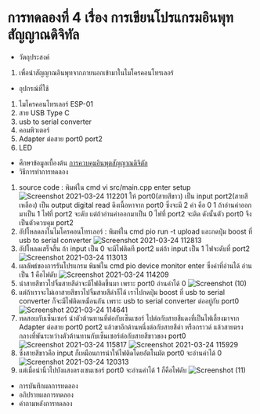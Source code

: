 # การทดลองที่ 4 เรื่อง การเขียนโปรแกรมอินพุทสัญญาณดิจิทัล
* วัตถุประสงค์
 1. เพื่อนำสัญญาณอินพุทจากภายนอกเข้ามาในไมโครคอนโทรเลอร์
* อุปกรณ์ที่ใช้
 1. ไมโครคอนโทรเลอร์ ESP-01
 2. สาย USB Type C
 3. usb to serial converter
 4. คอมพิวเตอร์ 
 5. Adapter ต่อสาย port0 port2
 6. LED 
* ศึกษาข้อมูลเบื้องต้น 
  [การควบคุมอินพุตสัญญาณดิจิตัล](https://www.ioxhop.com/article/67/esp32-%E0%B9%80%E0%B8%9A%E0%B8%B7%E0%B9%89%E0%B8%AD%E0%B8%87%E0%B8%95%E0%B9%89%E0%B8%99-%E0%B8%9A%E0%B8%97%E0%B8%97%E0%B8%B5%E0%B9%88-6-%E0%B8%81%E0%B8%B2%E0%B8%A3%E0%B8%84%E0%B8%A7%E0%B8%9A%E0%B8%84%E0%B8%B8%E0%B8%A1%E0%B8%AD%E0%B8%B4%E0%B8%99%E0%B8%9E%E0%B8%B8%E0%B8%95%E0%B9%80%E0%B8%AD%E0%B8%B2%E0%B8%95%E0%B9%8C%E0%B8%9E%E0%B8%B8%E0%B8%95%E0%B8%9E%E0%B8%B7%E0%B9%89%E0%B8%99%E0%B8%90%E0%B8%B2%E0%B8%99)
* วิธีการทำการทดลอง
 1. source code : พิมพ์ใน cmd vi src/main.cpp enter setup ![Screenshot 2021-03-24 112201](https://user-images.githubusercontent.com/80879651/112254474-40318380-8c93-11eb-84d7-9d262b2a39a9.png) ให้ port0(สายสีขาว) เป็น input port2(สายสีเหลือง) เป็น output digital read ดึงเนื้อหาจาก port0 ซึ่งจะมี 2 ค่า คือ 0 1 ถ้าอ่านค่าออกมาเป็น 1 ไฟที่ port2 จะดับ แต่ถ้าอ่านค่าออกมาเป็น 0 ไฟที่ port2 จะติด ดังนั้นตัว port0 จึงเป็นตัวควบคุม port2
 2. อัปโหลดลงในไมโครคอนโทรเลอร์ : พิมพ์ใน cmd pio run -t upload และกดปุ่ม boost ที่ usb to serial converter ![Screenshot 2021-03-24 112813](https://user-images.githubusercontent.com/80879651/112254993-0c0a9280-8c94-11eb-9d5c-5ac4b9918c31.png)
 3. อัปโหลดเสร็จสิ้น ถ้า input เป็น 0 จะมีไฟติดที port2 แต่ถ้า input เป็น 1 ไฟจะดับที่ port2 ![Screenshot 2021-03-24 113013](https://user-images.githubusercontent.com/80879651/112255195-51c75b00-8c94-11eb-8770-9de60afbe67b.png)
 4. ผลลัพธ์ของการรันโปรแกรม พิมพ์ใน cmd pio device monitor enter ซึ่งค่าที่อ่านได้ อ่านเป็น 1 คือไฟดับ ![Screenshot 2021-03-24 114209](https://user-images.githubusercontent.com/80879651/112256060-0746de00-8c96-11eb-8591-c182fa2e2b8c.png)
 5. นำสายสีขาวไปจิ้มสายสีดำจะมีไฟติดขึ้นมา เพราะ port0 อ่านค่าได้ 0 ![Screenshot (10)](https://user-images.githubusercontent.com/80879651/112255978-dcf52080-8c95-11eb-9cb9-8eb7bd4df8ac.png)
 6. แต่ถ้าเราจะไม่เอาสายสีขาวไปจิ้มสายสีดำก็ได้ เราไปกดปุ่ม boost ที่ usb to serial converter ก็จะมีไฟติดเหมือนกัน เพราะ usb to serial converter ต่ออยู่กับ port0 ![Screenshot 2021-03-24 114641](https://user-images.githubusercontent.com/80879651/112256599-a1a72180-8c96-11eb-8c28-50f122fa2f96.png)
 7. ทดสอบกับเซ็นเซอร์ นำตัวต้านทานที่ต่อกับเซ็นเซอร์ ไปต่อกับสายสีแดงที่เป็นไฟเลี้ยงมาจาก Adapter ต่อสาย port0 port2 แล้วขาอีกด้านหนึ่งต่อกับสายสีดำ หรือกราวด์ แล้วสายตรงกลางที่พันระหว่างตัวต้านทานกับเซ็นเซอร์ต่อกับสายสีขาวของ port0 ![Screenshot 2021-03-24 115817](https://user-images.githubusercontent.com/80879651/112258215-acfb4c80-8c98-11eb-88b2-0db805321106.png)
![Screenshot 2021-03-24 115929](https://user-images.githubusercontent.com/80879651/112258248-bf758600-8c98-11eb-81ee-6d2456946ef0.png)
 8. ซึ่งสายสีขาวคือ input ก็เหมือนการนำให้ไฟติดโดยอัตโนมัต port0 จะอ่านค่าได้ 0 ![Screenshot 2021-03-24 120313](https://user-images.githubusercontent.com/80879651/112258437-1aa77880-8c99-11eb-93f3-26b7041c4f48.png)
 9. แต่เมื่อนำนิ้วไปบังแสงตรงเซนเซอร์ port0 จะอ่านค่าได้ 1 ก็คือไฟดับ ![Screenshot (11)](https://user-images.githubusercontent.com/80879651/112258611-593d3300-8c99-11eb-817e-134a735e659a.png)

* การบันทึกผลการทดลอง
* อภิปรายผลการทดลอง
* คำถามหลังการทดลอง

